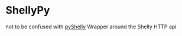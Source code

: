 # ShellyPy
not to be confused with [pyShelly](https://github.com/StyraHem/pyShelly)
Wrapper around the Shelly HTTP api
